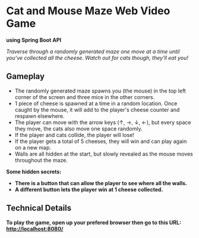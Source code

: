 # Cat and Mouse Maze Web Video Game <br>
<b>using Spring Boot API</b>

<i>Traverse through a randomly generated maze one move at a time until you've collected all the cheese. Watch out for cats though, they'll eat you!</i>

## Gameplay

- The randomly generated maze spawns you (the mouse) in the top left corner of the screen and three mice in the other corners.
- 1 piece of cheese is spawned at a time in a random location. Once caught by the mouse, it will add to the player's cheese counter and respawn elsewhere.
- The player can move with the arrow keys (↑, →, ↓, ←), but every space they move, the cats also move one space randomly.
- If the player and cats collide, the player will lose!
- If the player gets a total of 5 cheeses, they will win and can play again on a new map.
- Walls are all hidden at the start, but slowly revealed as the mouse moves throughout the maze.

<b>Some hidden secrets: <b/> <br>
- There is a button that can allow the player to see where all the walls.
- A different button lets the player win at 1 cheese collected.

## Technical Details
To play the game, open up your prefered browser then go to this URL: <br>
<u>http://localhost:8080/</u>




